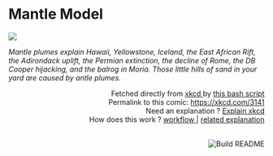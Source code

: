 # <b>Mantle Model</b>

[![](https://imgs.xkcd.com/comics/mantle_model.png)](https://xkcd.com/3141)

<i>Mantle plumes explain Hawaii, Yellowstone, Iceland, the East African Rift, the Adirondack uplift, the Permian extinction, the decline of Rome, the DB Cooper hijacking, and the balrog in Moria. Those little hills of sand in your yard are caused by antle plumes.</i>

<div align="right">
  Fetched directly from
  <a href="https://xkcd.com">
    xkcd
  </a>
  by
  <a href="https://github.com/Vanille-N/Vanille-N/blob/master/fetch">
    this bash script
  </a>
</div>
<div align="right">
  Permalink to this comic:
  <a href="https://xkcd.com/3141">
    https://xkcd.com/3141
  </a>
</div>
<div align="right">
  Need an explanation ?
  <a href="https://www.explainxkcd.com/wiki/index.php/3141">
    Explain xkcd
  </a>
</div>
<div align="right">
  How does this work ?
  <a href="https://github.com/Vanille-N/Vanille-N/blob/master/.github/workflows/build.yml">
    workflow
  </a>
  |
  <a href="https://simonwillison.net/2020/Jul/10/self-updating-profile-readme/">
    related explanation
  </a>
</div><br>

<a href="https://github.com/Vanille-N/Vanille-N/actions"><img src="https://github.com/Vanille-N/Vanille-N/workflows/Build%20README/badge.svg" align="right" alt="Build README"></a>
